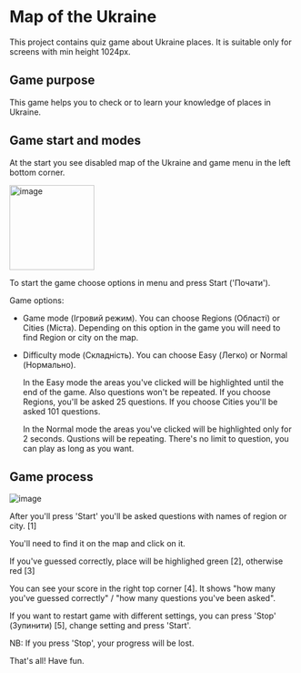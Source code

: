 # Map of the Ukraine

This project contains quiz game about Ukraine places. It is suitable only for screens with min height 1024px.

## Game purpose

This game helps you to check or to learn your knowledge of places in Ukraine.

## Game start and modes


At the start you see disabled map of the Ukraine and game menu in the left bottom corner.

<img width="149" alt="image" src="https://user-images.githubusercontent.com/83924241/197340228-725d5e64-551b-4a3c-b119-0af2ada1cd5a.png">

To start the game choose options in menu and press Start ('Почати').

Game options:
- Game mode (Ігровий режим). You can choose Regions (Області) or Cities (Міста). Depending on this option in the game you will need to find Region or city on the map.
- Difficulty mode (Складність). You can choose Easy (Легко) or Normal (Нормально).

  In the Easy mode the areas you've clicked will be highlighted until the end of the game. Also questions won't be repeated.
  If you choose Regions, you'll be asked 25 questions. If you choose Cities you'll be asked 101 questions.
  
  In the Normal mode the areas you've clicked will be highlighted only for 2 seconds. Qustions will be repeating. 
  There's no limit to question, you can play as long as you want.
  
## Game process
![image](https://user-images.githubusercontent.com/83924241/197340870-3d9a9f6f-4874-43ad-b039-9aa8142aa95d.png)

After you'll press 'Start' you'll be asked questions with names of region or city. [1]

You'll need to find it on the map and click on it.

If you've guessed correctly, place will be highlighed green [2], otherwise red [3]

You can see your score in the right top corner [4]. It shows "how many you've guessed correctly" / "how many questions you've been asked".

If you want to restart game with different settings, you can press 'Stop' (Зупинити) [5], change setting and press 'Start'.

NB: If you press 'Stop', your progress will be lost.


That's all! Have fun.
